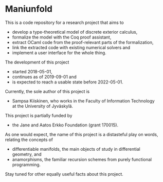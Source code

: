 # Maniunfold

This is a code repository for a research project that aims to

* develop a type-theoretical model of discrete exterior calculus,
* formalize the model with the Coq proof assistant,
* extract OCaml code from the proof-relevant parts of the formalization,
* link the extracted code with existing numerical solvers and
* implement a user interface for the whole thing.

The development of this project

* started 2018-05-01,
* continues as of 2019-09-01 and
* is expected to reach a usable state before 2022-05-01.

Currently, the sole author of this project is

* Sampsa Kiiskinen, who works
  in the Faculty of Information Technology at the University of Jyväskylä.

This project is partially funded by

* the Jane and Aatos Erkko Foundation (grant 170015).

As one would expect,
the name of this project is a distasteful play on words,
relating the concepts of

* differentiable manifolds,
  the main objects of study in differential geometry, and
* anamorphisms,
  the familiar recursion schemes from purely functional programming.

Stay tuned for other equally useful facts about this project.

